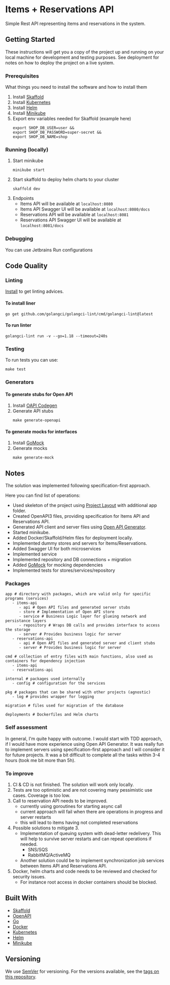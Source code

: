 # Items + Reservations API

Simple Rest API representing items and reservations in the system.

## Getting Started

These instructions will get you a copy of the project up and running on your local machine for development and testing
purposes. See deployment for notes on how to deploy the project on a live system.

### Prerequisites

What things you need to install the software and how to install them

1. Install [Skaffold](https://skaffold.dev/)
2. Install [Kubernetes](https://kubernetes.io/)
3. Install [Helm](https://helm.sh/)
4. Install [Minikube](https://minikube.sigs.k8s.io/docs/start/)
5. Export env variables needed for Skaffold (example here)
   ```
   export SHOP_DB_USER=user &&
   export SHOP_DB_PASSWORD=super-secret &&
   export SHOP_DB_NAME=shop
   ```

### Running (locally)

1. Start minikube
   ```
   minikube start
   ```
2. Start skaffold to deploy helm charts to your cluster
   ```
   skaffold dev
   ```
3. Endpoints
   - Items API will be available at `localhost:8080`
   - Items API Swagger UI will be available at `localhost:8080/docs`
   - Reservations API will be available at `localhost:8081`
   - Reservations API Swagger UI will be available at `localhost:8081/docs`

### Debugging

You can use Jetbrains Run configurations

## Code Quality

### Linting

[Install](https://github.com/golangci/golangci-lint) to get linting advices.

#### To install liner
```
go get github.com/golangci/golangci-lint/cmd/golangci-lint@latest
```

#### To run linter
```
golangci-lint run -v --go=1.18 --timeout=240s 
```

### Testing
To run tests you can use:
```
make test
```

### Generators

#### To generate stubs for Open API

1. Install [OAPI Codegen](https://github.com/deepmap/oapi-codegen)
2. Generate API stubs
   ```
   make generate-openapi
   ```

#### To generate mocks for interfaces

1. Install [GoMock](https://github.com/golang/mock)
2. Generate mocks
   ```
   make generate-mock
   ```

## Notes

The solution was implemented following specification-first approach.

Here you can find list of operations:
- Used skeleton of the project using [Project Layout](https://github.com/golang-standards/project-layout) with additional app folder.
- Created OpenAPI3 files, providing specification for Items API and Reservations API.
- Generated API client and server files using [Open API Generator](https://github.com/deepmap/oapi-codegen).
- Started minikube.
- Added Docker/Skaffold/Helm files for deployment locally.
- Implemented dummy stores and servers for Items/Reservations. 
- Added Swagger UI for both microservices
- Implemented service
- Implemented repository and DB connections + migration
- Added [GoMock](https://github.com/golang/mock) for mocking dependencies
- Implemented tests for stores/services/repository

### Packages 

```
app # directory with packages, which are valid only for specific programs (services)
   - items-api
      - api # Open API files and generated server stubs
      - store # Implementation of Open API store
      - service # Business Logic layer for glueing network and persistance layers
      - repository # Wraps DB calls and provides interface to access the storage
      - server # Provides business logic for server
   - reservations-api
      - api # Open API files and generated server and client stubs
      - server # Provides business logic for server

cmd # collection of entry files with main functions, also used as containers for dependency injection 
   - items-api
   - reservations-api

internal # packages used internally
   - config # configuration for the services

pkg # packages that can be shared with other projects (agnostic)
   - log # provides wrapper for logging

migration # files used for migration of the database

deployments # Dockerfiles and Helm charts
```

### Self assessment

In general, I'm quite happy with outcome. I would start with TDD approach, 
if I would have more experience using Open API Generator. 
It was really fun to implement servers using specification-first approach and I will consider it for future projects.
It was a bit difficult to complete all the tasks within 3-4 hours (took me bit more than 5h).

### To improve
1. CI & CD is not finished. The solution will work only locally.
2. Tests are too optimistic and are not covering many pessimistic use cases. Coverage is too low.
3. Call to reservation API needs to be improved.
   - currently using goroutines for starting async call
   - current approach will fail when there are operations in progress and server restarts
   - this will lead to items having not completed reservations
4. Possible solutions to mitigate 3.
   - Implementation of queuing system with dead-letter redelivery. This will help to survive server restarts and can repeat operations if needed.
     - SNS/SQS
     - RabbitMQ/ActiveMQ
   - Another solution could be to implement synchronization job services between Items API and Reservations API.
5. Docker, helm charts and code needs to be reviewed and checked for security issues.
   - For instance root access in docker containers should be blocked.
## Built With

* [Skaffold](https://skaffold.dev/)
* [OpenAPI](https://swagger.io/specification/)
* [Go](https://golang.org/)
* [Docker](https://www.docker.com/)
* [Kubernetes](https://kubernetes.io/)
* [Helm](https://helm.sh/)
* [Minikube](https://minikube.sigs.k8s.io/docs/start/)

## Versioning

We use [SemVer](http://semver.org/) for versioning. For the versions available, see
the [tags on this repository](https://github.com/your/project/tags).
